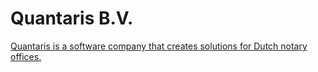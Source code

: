 # Quantaris B.V.
[Quantaris is a software company that creates solutions for Dutch notary offices.](https://quantaris.nl/)
